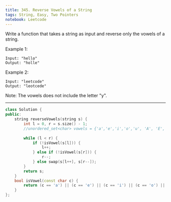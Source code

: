 ```yaml
---
title: 345. Reverse Vowels of a String
tags: String, Easy, Two Pointers
notebook: Leetcode
---
```


Write a function that takes a string as input and reverse only the vowels of a string.

Example 1:
```
Input: "hello"
Output: "holle"
```
Example 2:
```
Input: "leetcode"
Output: "leotcede"
```
Note:
The vowels does not include the letter "y".

----------
```c++
class Solution {
public:
    string reverseVowels(string s) {
        int l = 0, r = s.size() - 1;
        //unordered_set<char> vowels = {'a','e','i','o','u', 'A', 'E', 'I', 'O', 'U'};
        
        while (l < r) {
            if (!isVowel(s[l])) {
                l++;
            } else if (!isVowel(s[r])) {
                r--;
            } else swap(s[l++], s[r--]);
        }
        return s;
    }
    bool isVowel(const char c) {
        return (c == 'a') || (c == 'e') || (c == 'i') || (c == 'o') || (c == 'u') || (c == 'A') || (c == 'E') || (c == 'I') || (c == 'O') || (c == 'U');
    }
};
```